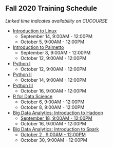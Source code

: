 ## Fall 2020 Training Schedule

*Linked time indicates availability on CUCOURSE*

- [Introduction to Linux](workshop.md#introduction-to-linux)  
    - September 14, 9:00AM - 12:00PM
    - October 5, 9:00AM - 12:00PM
- [Introduction to Palmetto](workshop.md#introduction-to-research-computing-on-palmetto-cluster)
    - September 8, 9:00AM - 12:00PM
    - October 12, 9:00AM - 12:00PM
- [Python I](workshop.md#introduction-to-programming-in-python)
    - October 12, 9:00AM - 12:00PM
- [Python II](workshop.md#introduction-to-programming-in-python)
    - October 14, 9:00AM - 12:00PM
- [Python III](workshop.md#introduction-to-programming-in-python)
    - October 16, 9:00AM - 12:00PM
- [R for Data Science](workshop.md#introduction-to-data-science-using-r)
    - October 6, 9:00AM - 12:00PM
    - October 8, 9:00AM - 12:00PM
- [Big Data Analytics: Introduction to Hadoop](workshop.md#introduction-to-hadoop-on-palmetto)
    - [September 18, 9:00AM - 12:00PM](https://cucourse.app.clemson.edu/)
    - October 16, 9:00AM - 12:00PM
- [Big Data Analytics: Introduction to Spark](workshop.md#introduction-to-big-data-analytics-using-sparkpython)
    - [October 2 , 9:00AM - 12:00PM](https://cucourse.app.clemson.edu/)
    - October 30, 9:00AM - 12:00PM